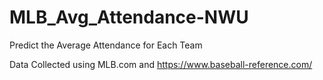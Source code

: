 # MLB_Avg_Attendance-NWU
Predict the Average Attendance for Each Team  

Data Collected using MLB.com and https://www.baseball-reference.com/

